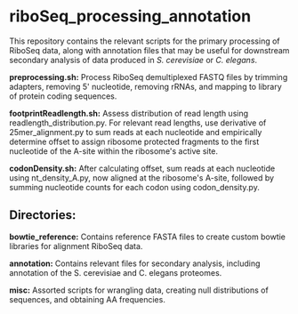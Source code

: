 # riboSeq_processing_annotation

This repository contains the relevant scripts for the primary processing of RiboSeq data, along with annotation files that may be useful for downstream secondary analysis of data produced in *S. cerevisiae* or *C. elegans*.

**preprocessing.sh:** Process RiboSeq demultiplexed FASTQ files by trimming adapters, removing 5' nucleotide, removing rRNAs, and mapping to library of protein coding sequences.

**footprintReadlength.sh:** Assess distribution of read length using readlength_distribution.py. For relevant read lengths, use derivative of 25mer_alignment.py to sum reads at each nucleotide and empirically determine offset to assign ribosome protected fragments to the first nucleotide of the A-site within the ribosome's active site.

**codonDensity.sh:** After calculating offset, sum reads at each nucleotide using nt_density_A.py, now aligned at the ribosome's A-site, followed by summing nucleotide counts for each codon using codon_density.py.


## Directories:

**bowtie_reference:** Contains reference FASTA files to create custom bowtie libraries for alignment RiboSeq data.

**annotation:** Contains relevant files for secondary analysis, including annotation of the S. cerevisiae and C. elegans proteomes.

**misc:** Assorted scripts for wrangling data, creating null distributions of sequences, and obtaining AA frequencies.
